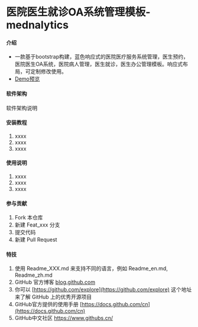 # 医院医生就诊OA系统管理模板-mednalytics

#### 介绍

- 一款基于bootstrap构建，蓝色响应式的医院医疗服务系统管理，医生预约，医院医生OA系统，医院病人管理，医生就诊，医生办公管理模板。响应式布局，可定制修改使用。
- [Demo预览](https://sunyctf.github.io/back-end-template/医院医生就诊OA系统管理模板-mednalytics/index.html)

#### 软件架构
软件架构说明


#### 安装教程

1.  xxxx
2.  xxxx
3.  xxxx

#### 使用说明

1.  xxxx
2.  xxxx
3.  xxxx

#### 参与贡献

1.  Fork 本仓库
2.  新建 Feat_xxx 分支
3.  提交代码
4.  新建 Pull Request


#### 特技

1.  使用 Readme\_XXX.md 来支持不同的语言，例如 Readme\_en.md, Readme\_zh.md
2.  GitHub 官方博客 [blog.github.com](https://github.blog)
3.  你可以 [https://github.com/explore](https://github.com/explore) 这个地址来了解 GitHub 上的优秀开源项目
4.  GitHub官方提供的使用手册 [https://docs.github.com/cn](https://docs.github.com/cn)
5.  GitHub中文社区 https://www.githubs.cn/
